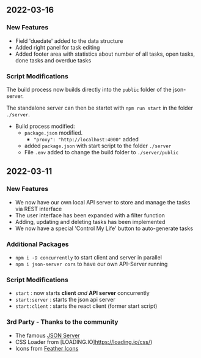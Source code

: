## 2022-03-16

### New Features

-   Field 'duedate' added to the data structure
-   Added right panel for task editing
-   Added footer area with statistics about number of all tasks, open tasks, done tasks and overdue tasks

### Script Modifications

The build process now builds directly into the `public` folder of the json-server.

The standalone server can then be startet with `npm run start` in the folder `./server`.

-   Build process modified:
    -   `package.json` modified.
        -   `"proxy": "http://localhost:4000"` added
    -   added `package.json` with start script to the folder `./server`
    -   File `.env` added to change the build folder to `./server/public`

## 2022-03-11

### New Features

-   We now have our own local API server to store and manage the tasks via REST interface
-   The user interface has been expanded with a filter function
-   Adding, updating and deleting tasks has been implemented
-   We now have a special 'Control My Life' button to auto-generate tasks

### Additional Packages

-   `npm i -D concurrently` to start client and server in parallel
-   `npm i json-server cors` to have our own API-Server running

### Script Modifications

-   `start` : now starts **client** _and_ **API server** concurrently
-   `start:server` : starts the json api server
-   `start:client` : starts the react client (former start script)

### 3rd Party - Thanks to the community

-   The famous [JSON Server](https://github.com/typicode/json-server)
-   CSS Loader from [LOADING.IO]https://loading.io/css/)
-   Icons from [Feather Icons](https://feathericons.com/)
